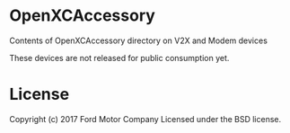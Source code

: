 # OpenXCAccessory
Contents of OpenXCAccessory directory on V2X and Modem devices

These devices are not released for public consumption yet.

# License

Copyright (c) 2017 Ford Motor Company Licensed under the BSD license.
